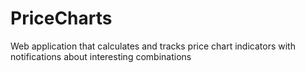# PriceCharts
Web application that calculates and tracks price chart indicators with notifications about interesting combinations
